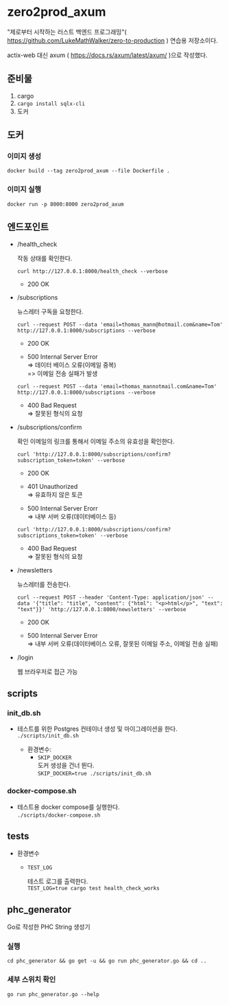 # zero2prod_axum

"제로부터 시작하는 러스트 백엔드 프로그래밍"( <https://github.com/LukeMathWalker/zero-to-production> ) 연습용 저장소이다.

actix-web 대신 axum ( <https://docs.rs/axum/latest/axum/> )으로 작성했다.

## 준비물

1. cargo
1. `cargo install sqlx-cli`
1. 도커

## 도커

### 이미지 생성

`docker build --tag zero2prod_axum --file Dockerfile .`

### 이미지 실행

`docker run -p 8000:8000 zero2prod_axum`

## 엔드포인트

- /health_check

  작동 상태를 확인한다.

  `curl http://127.0.0.1:8000/health_check --verbose`

  - 200 OK

- /subscriptions

  뉴스레터 구독을 요청한다.

  `curl --request POST --data 'email=thomas_mann@hotmail.com&name=Tom' http://127.0.0.1:8000/subscriptions --verbose`

  - 200 OK

  - 500 Internal Server Error\
    => 데이터 베이스 오류(이메일 중복)\
    => 이메일 전송 실패가 발생

  `curl --request POST --data 'email=thomas_mannotmail.com&name=Tom' http://127.0.0.1:8000/subscriptions --verbose`

  - 400 Bad Request\
    => 잘못된 형식의 요청

- /subscriptions/confirm

  확인 이메일의 링크를 통해서 이메일 주소의 유효성을 확인한다.

  `curl 'http://127.0.0.1:8000/subscriptions/confirm?subscription_token=token' --verbose`

  - 200 OK

  - 401 Unauthorized\
    => 유효하지 않은 토큰

  - 500 Internal Server Erorr\
    => 내부 서버 오류(데이터베이스 등)

  `curl 'http://127.0.0.1:8000/subscriptions/confirm?subscriptions_token=token' --verbose`

  - 400 Bad Request\
    => 잘못된 형식의 요청

- /newsletters

  뉴스레터를 전송한다.

  `curl --request POST --header 'Content-Type: application/json' --data '{"title": "title", "content": {"html": "<p>html</p>", "text": "text"}}' 'http://127.0.0.1:8000/newsletters' --verbose`

  - 200 OK

  - 500 Internal Server Error\
    => 내부 서버 오류(데이터베이스 오류, 잘못된 이메일 주소, 이메일 전송 실패)

- /login

  웹 브라우저로 접근 가능

## scripts

### init_db.sh

- 테스트를 위한 Postgres 컨테이너 생성 및 마이그레이션을 한다.  
  `./scripts/init_db.sh`

  - 환경변수:
    - `SKIP_DOCKER`\
      도커 생성을 건너 뛴다.  
       `SKIP_DOCKER=true ./scripts/init_db.sh`

### docker-compose.sh

- 테스트용 docker compose를 실행한다.  
  `./scripts/docker-compose.sh`

## tests

- 환경변수

  - `TEST_LOG`

    테스트 로그를 출력한다.  
    `TEST_LOG=true cargo test health_check_works`

## phc_generator

Go로 작성한 PHC String 생성기

### 실행

```
cd phc_generator && go get -u && go run phc_generator.go && cd ..
```

### 세부 스위치 확인

`go run phc_generator.go --help`

